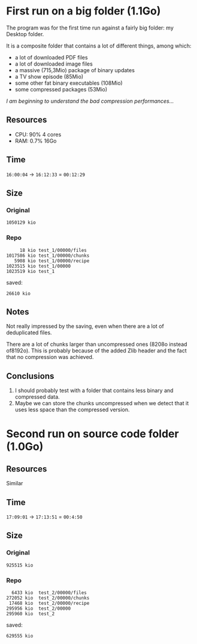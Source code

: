 First run on a big folder (1.1Go)
==================================

The program was for the first time run against a fairly big folder: my Desktop
folder.

It is a composite folder that contains a lot of different things, among which:

- a lot of downloaded PDF files
- a lot of downloaded image files
- a massive (715,3Mio) package of binary updates
- a TV show episode (85Mio)
- some other fat binary executables (108Mio)
- some compressed packages (53Mio)

_I am beginning to understand the bad compression performances..._

## Resources

- CPU: 90% 4 cores
- RAM: 0.7% 16Go

## Time

`16:00:04` → `16:12:33` = `00:12:29`

## Size

### Original

```
1050129 kio
```

### Repo

```
     18 kio	test_1/00000/files
1017586 kio	test_1/00000/chunks
   5908 kio	test_1/00000/recipe
1023515 kio	test_1/00000
1023519 kio	test_1
```

saved:

```
26610 kio
```

## Notes
Not really impressed by the saving, even when there are a lot of deduplicated
files.

There are a lot of chunks larger than uncompressed ones
(8208o instead of8192o). 
This is probably because of the added Zlib header and the fact that no
compression was achieved.

## Conclusions

1. I should probably test with a folder that contains less binary and compressed
    data.
2. Maybe we can store the chunks uncompressed when we detect that it uses less
    space than the compressed version.

Second run on source code folder (1.0Go)
=========================================

## Resources

Similar

## Time

`17:09:01` → `17:13:51` = `00:4:50`

## Size

### Original

```
925515 kio
```

### Repo

```
  6433 kio	test_2/00000/files
272052 kio	test_2/00000/chunks
 17468 kio	test_2/00000/recipe
295956 kio	test_2/00000
295960 kio	test_2
```

saved:

```
629555 kio
```
